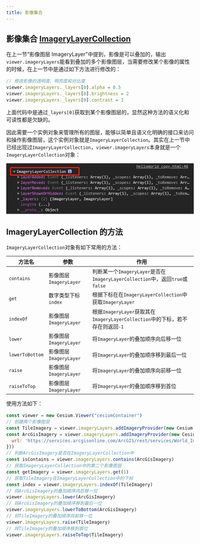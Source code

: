 ```yaml
---
title: 影像集合
---
```


## 影像集合 [ImageryLayerCollection](https://cesium.com/learn/cesiumjs/ref-doc/ImageryLayerCollection.html?classFilter=ImageryLayerCollection#ImageryLayerCollection)

在上一节“影像图层 ImageryLayer”中提到，影像是可以叠加的，输出`viewer.imageryLayers`能看到叠加的多个影像图层，当需要修改某个影像的属性的时候，在上一节中是通过如下方法进行修改的：

```javascript
// 修改影像的透明度、明亮度和对比度
viewer.imageryLayers._layers[0].alpha = 0.5
viewer.imageryLayers._layers[0].brightness = 2
viewer.imageryLayers._layers[0].contrast = 3
```

上面代码中是通过`_layers[0]`获取到某个影像图层的，显然这种方法的语义化和可读性都是欠缺的。



因此需要一个实例对象来管理所有的图层，能够以简单且语义化明确的接口来访问和操作影像图层，这个实例对象就是`ImageryLayerCollection`。其实在上一节中已经出现过`ImageryLayerCollection`，`viewer.imageryLayers`本身就是一个`ImageryLayerCollection`对象：

![ilc-01](/assets/img/guide/ilc01.png)

## ImageryLayerCollection 的方法

`ImageryLayerCollection`对象有如下常用的方法：

| 方法名          | 参数                   | 作用                                                         |
| --------------- | ---------------------- | ------------------------------------------------------------ |
| `contains`      | 影像图层`ImageryLayer` | 判断某一个`ImageryLayer`是否在`ImageryLayerCollection`中，返回`true`或`false` |
| `get`           | 数字类型下标`index`    | 根据下标在在`ImageryLayerCollection`中获取`ImageryLayer`     |
| `indexOf`       | 影像图层`ImageryLayer` | 根据`ImageryLayer`获取其在`ImageryLayerCollection`中的下标，若不存在则返回`-1` |
| `lower`         | 影像图层`ImageryLayer` | 将`ImageryLayer`的叠加顺序向后移一位                         |
| `lowerToBottom` | 影像图层`ImageryLayer` | 将`ImageryLayer`的叠加顺序移到最后一位                       |
| `raise`         | 影像图层`ImageryLayer` | 将`ImageryLayer`的叠加顺序向前移一位                         |
| `raiseToTop`    | 影像图层`ImageryLayer` | 将`ImageryLayer`的叠加顺序移到首位                           |

使用方法如下：

```javascript
const viewer = new Cesium.Viewer("cesiumContainer")
// 创建两个影像图层
const TileImagery = viewer.imageryLayers.addImageryProvider(new Cesium.TileCoordinatesImageryProvider())
const ArcGisImagery = viewer.imageryLayers.addImageryProvider(new Cesium.ArcGisMapServerImageryProvider({
  url: 'https://services.arcgisonline.com/ArcGIS/rest/services/World_Imagery/MapServer'
}))
// 判断ArcGisImagery是否在ImageryLayerCollection中
const isContains = viewer.imageryLayers.contains(ArcGisImagery)
// 获取ImageryLayerCollection中的第二个影像图层
const getImagery = viewer.imageryLayers.get(1)
// 获取TileImagery在ImageryLayerCollection中的下标
const index = viewer.imageryLayers.indexOf(TileImagery)
// 将ArcGisImagery的叠加顺序向后移一位
viewer.imageryLayers.lower(ArcGisImagery)
// 将ArcGisImagery的叠加顺序移到最后一位
viewer.imageryLayers.lowerToBottom(ArcGisImagery)
// 将TileImagery的叠加顺序向前移一位
viewer.imageryLayers.raise(TileImagery)
// 将TileImagery的叠加顺序移到首位
viewer.imageryLayers.raiseToTop(TileImagery)
```

